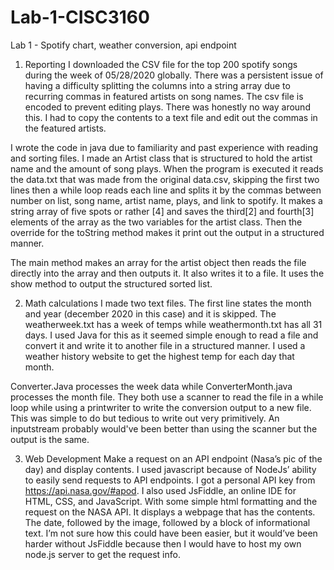 # Lab-1-CISC3160
Lab  1 - Spotify chart, weather conversion, api endpoint

1) Reporting
I downloaded the CSV file for the top 200 spotify songs during the week of 05/28/2020 globally. There was a persistent issue of having a difficulty splitting the columns into a string array due to recurring commas in featured artists on song names. The csv file is encoded to prevent editing plays. There was honestly no way around this. I had to copy the contents to a text file and edit out the commas in the featured artists. 

I wrote the code in java due to familiarity and past experience with reading and sorting files. I made an Artist class that is structured to hold the artist name and the amount of song plays. When the program is executed it reads the data.txt that was made from the original data.csv, skipping the first two lines then a while loop reads each line and splits it by the commas between number on list, song name, artist name, plays, and link to spotify. It makes a string array of five spots or rather [4] and saves the third[2] and fourth[3] elements of the array as the two variables for the artist class. Then the override for the toString method makes it print out the output in a structured manner. 

The main method makes an array for the artist object then reads the file directly into the array and then outputs it.  It also writes it to a file. It uses the show method to output the structured sorted list.  

2) Math calculations
I made two text files. The first line states the month and year (december 2020 in this case) and it is skipped. The weatherweek.txt has a week of temps while weathermonth.txt has all 31 days. I used Java for this as it seemed simple enough to read a file and convert it and write it to another file in a structured manner. I used a weather history website to get the highest temp for each day that month. 

Converter.Java processes the week data while ConverterMonth.java processes the month file. They both use a scanner to read the file in a while loop while using a printwriter to write the conversion output to a new file. This was simple to do but tedious to write out very primitively. An inputstream probably would've been better than using the scanner but the output is the same. 

3) Web Development
Make a request on an API endpoint (Nasa’s pic of the day) and display contents.
I used javascript because of NodeJs’ ability to easily send requests to API endpoints. I got a personal API key from https://api.nasa.gov/#apod. I also used JsFiddle, an online IDE for HTML, CSS, and JavaScript. With some simple html formatting and the request on the NASA API. It displays a webpage that has the  contents. The date, followed by the image, followed by a block of informational text. 
I’m not sure how this could have been easier, but it would’ve been harder without JsFiddle because then I would have to host my own node.js server to get the request info. 
